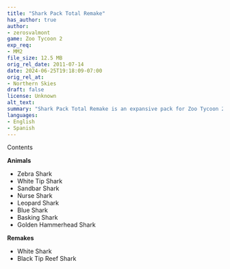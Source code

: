 ```yaml
---
title: "Shark Pack Total Remake"
has_author: true
author: 
- zerosvalmont
game: Zoo Tycoon 2
exp_req: 
- MM2
file_size: 12.5 MB
orig_rel_date: 2011-07-14
date: 2024-06-25T19:18:09-07:00
orig_rel_at: 
- Northern Skies
draft: false
license: Unknown
alt_text: 
summary: "Shark Pack Total Remake is an expansive pack for Zoo Tycoon 2 created by zerosvalmont."
languages:
- English
- Spanish
---
```



Contents


**Animals**

- Zebra Shark
- White Tip Shark
- Sandbar Shark
- Nurse Shark
- Leopard Shark
- Blue Shark
- Basking Shark
- Golden Hammerhead Shark

**Remakes**

- White Shark
- Black Tip Reef Shark
